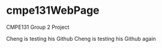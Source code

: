 # cmpe131WebPage
CMPE131 Group 2 Project

Cheng is testing his Github
Cheng is testing his Github again

